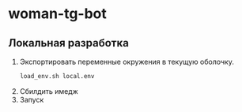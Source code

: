# woman-tg-bot

## Локальная разработка

1. Экспортировать переменные окружения в текущую оболочку.
    ```bash
    load_env.sh local.env
    ```
2. Сбилдить имедж
3. Запуск
